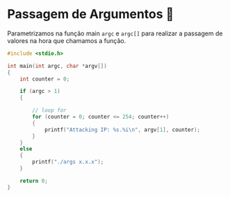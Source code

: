 # Passagem de Argumentos 🦜

Parametrizamos na função main `argc` e `argc[]` para realizar a passagem de valores na hora que chamamos a função.

```c
#include <stdio.h>

int main(int argc, char *argv[])
{
    int counter = 0;

    if (argc > 1)
    {

        // loop for
        for (counter = 0; counter <= 254; counter++)
        {
            printf("Attacking IP: %s.%i\n", argv[1], counter);
        }
    }
    else
    {
        printf("./args x.x.x");
    }

    return 0;
}
```
